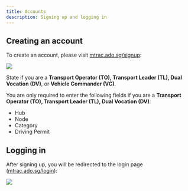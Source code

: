 ```yaml
---
title: Accounts
description: Signing up and logging in
---
```


## Creating an account

To create an account, please visit [mtrac.ado.sg/signup](https://mtrac.ado.sg/signup):

![](/mtrac-guide/screenshots/signup.png)

State if you are a **Transport Operator (TO), Transport Leader (TL), Dual Vocation (DV)**, or **Vehicle Commander (VC)**.

You are only required to enter the following fields if you are a **Transport Operator (TO), Transport Leader (TL), Dual Vocation (DV)**:

- Hub
- Node
- Category
- Driving Permit

## Logging in

After signing up, you will be redirected to the login page ([mtrac.ado.sg/login](https://mtrac.ado.sg/login)):

![](/mtrac-guide/screenshots/login.png)
